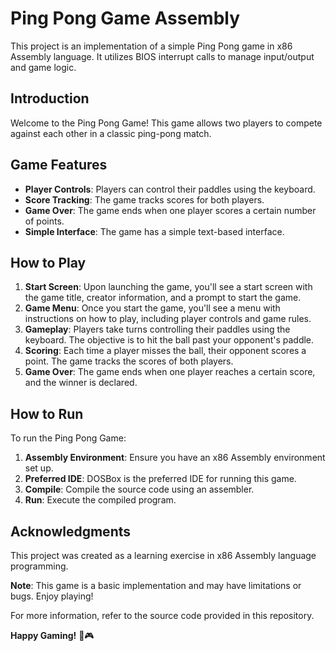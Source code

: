 # Ping Pong Game Assembly

This project is an implementation of a simple Ping Pong game in x86 Assembly language. It utilizes BIOS interrupt calls to manage input/output and game logic.

## Introduction

Welcome to the Ping Pong Game! This game allows two players to compete against each other in a classic ping-pong match.

## Game Features

- **Player Controls**: Players can control their paddles using the keyboard.
- **Score Tracking**: The game tracks scores for both players.
- **Game Over**: The game ends when one player scores a certain number of points.
- **Simple Interface**: The game has a simple text-based interface.

## How to Play

1. **Start Screen**: Upon launching the game, you'll see a start screen with the game title, creator information, and a prompt to start the game.
2. **Game Menu**: Once you start the game, you'll see a menu with instructions on how to play, including player controls and game rules.
3. **Gameplay**: Players take turns controlling their paddles using the keyboard. The objective is to hit the ball past your opponent's paddle.
4. **Scoring**: Each time a player misses the ball, their opponent scores a point. The game tracks the scores of both players.
5. **Game Over**: The game ends when one player reaches a certain score, and the winner is declared.

## How to Run

To run the Ping Pong Game:

1. **Assembly Environment**: Ensure you have an x86 Assembly environment set up.
2. **Preferred IDE**: DOSBox is the preferred IDE for running this game.
3. **Compile**: Compile the source code using an assembler.
4. **Run**: Execute the compiled program.


## Acknowledgments

This project was created as a learning exercise in x86 Assembly language programming.

**Note**: This game is a basic implementation and may have limitations or bugs. Enjoy playing!

For more information, refer to the source code provided in this repository.

**Happy Gaming!** 🏓🎮
